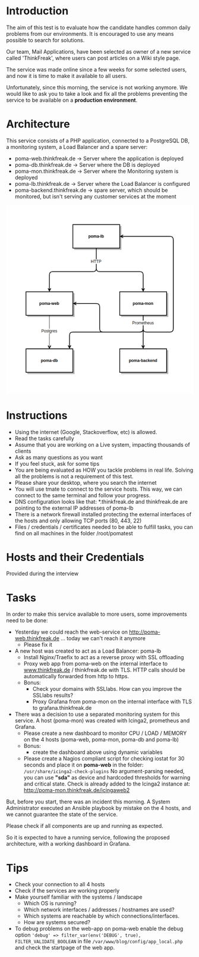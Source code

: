 # Introduction
The aim of this test is to evaluate how the candidate handles common daily problems from our environments. It is encouraged to use any means possible to search for solutions.

Our team, Mail Applications, have been selected as owner of a new service called 'ThinkFreak', where users can post articles on a Wiki style page.

The service was made online since a few weeks for some selected users, and now it is time to make it available to all users.

Unfortunately, since this morning, the service is not working anymore. We would like to ask you to take a look and fix all the problems preventing the service to be available on a **production environment**.

# Architecture
This service consists of a PHP application, connected to a PostgreSQL DB, a monitoring system, a Load Balancer and a spare server:

* poma-web.thinkfreak.de → Server where the application is deployed
* poma-db.thinkfreak.de → Server where the DB is deployed
* poma-mon.thinkfreak.de → Server where the Monitoring system is deployed
* poma-lb.thinkfreak.de → Server where the Load Balancer is configured
* poma-backend.thinkfreak.de → spare server, which should be monitored, but isn't serving any customer services at the moment
 
![Architecture](/images/architecture.png)

# Instructions
* Using the internet (Google, Stackoverflow, etc) is allowed.
* Read the tasks carefully
* Assume that you are working on a Live system, impacting thousands of clients
* Ask as many questions as you want
* If you feel stuck, ask for some tips
* You are being evaluated as HOW you tackle problems in real life. Solving all the problems is not a requirement of this test.
* Please share your desktop, where you search the internet
* You will use tmate to connect to the service hosts. This way, we can connect to the same terminal and follow your progress.
* DNS configuration looks like that: *.thinkfreak.de and thinkfreak.de are pointing to the external IP addresses of poma-lb
* There is a network firewall installed protecting the external interfaces of the hosts and only allowing TCP ports (80, 443, 22)
* Files / credentials / certificates needed to be able to fulfill tasks, you can find on all machines in the folder /root/pomatest 

# Hosts and their Credentials

Provided during the interview

# Tasks
In order to make this service available to more users, some improvements need to be done:

* Yesterday we could reach the web-service on http://poma-web.thinkfreak.de ... today we can't reach it anymore
  * Please fix it
* A new host was created to act as a Load Balancer: poma-lb
  * Install Nginx/Traefix to act as a reverse proxy with SSL offloading
  * Proxy web app from poma-web on the internal interface to www.thinkfreak.de / thinkfreak.de with TLS. HTTP calls should be automatically forwarded from http to https.
  * Bonus:
    * Check your domains with SSLlabs. How can you improve the SSLlabs results?
    * Proxy Grafana from poma-mon on the internal interface with TLS to grafana.thinkfreak.de
* There was a decision to use a separated monitoring system for this service. A host (poma-mon) was created with Icinga2, prometheus and Grafana.
  * Please create a new dashboard to monitor CPU / LOAD / MEMORY on the 4 hosts (poma-web, poma-mon, poma-db and poma-lb)
  * Bonus:
    * create the dashboard above using dynamic variables
  * Please create a Nagios compliant script for checking iostat for 30 seconds and place it on **poma-web** in the folder: ```/usr/share/icinga2-check-plugins``` 
    No argument-parsing needed, you can use **"sda"** as device and hardcoded thresholds for warning and critical state.
    Check is already added to the Icinga2 instance at: http://poma-mon.thinkfreak.de/icingaweb2


But, before you start, there was an incident this morning. A System Administrator executed an Ansible playbook by mistake on the 4 hosts, and we cannot guarantee the state of the service.

Please check if all components are up and running as expected.



So it is expected to have a running service, following the proposed architecture, with a working dashboard in Grafana.

# Tips
* Check your connection to all 4 hosts
* Check if the services are working properly
* Make yourself familiar with the systems / landscape
  * Which OS is running?
  * Which network interfaces / addresses / hostnames are used?
  * Which systems are reachable by which connections/interfaces.
  * How are systems secured?
* To debug problems on the web-app on poma-web enable the debug option ```'debug' => filter_var(env('DEBUG', true), FILTER_VALIDATE_BOOLEAN``` 
  in file ```/var/www/blog/config/app_local.php``` and check the startpage of the web app.
